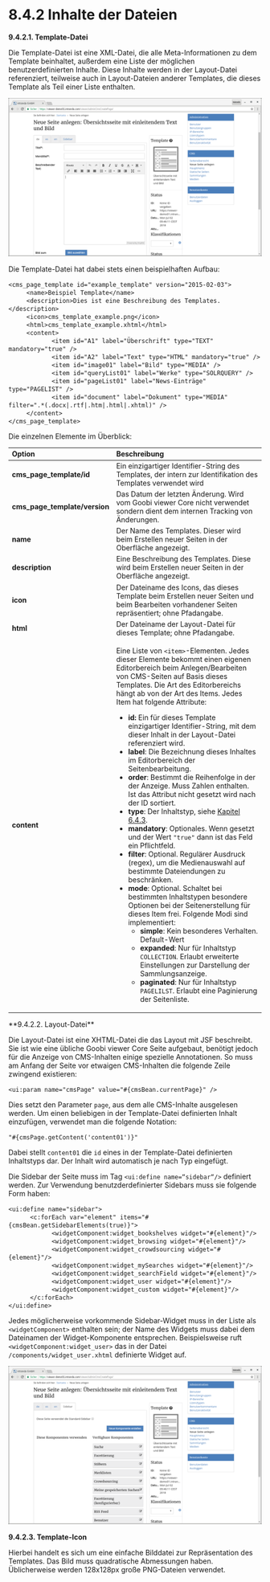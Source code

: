 # 8.4.2 Inhalte der Dateien

**9.4.2.1. Template-Datei**

Die Template-Datei ist eine XML-Datei, die alle Meta-Informationen zu dem Template beinhaltet, außerdem eine Liste der möglichen benutzerdefinierten Inhalte. Diese Inhalte werden in der Layout-Datei referenziert, teilweise auch in Layout-Dateien anderer Templates, die dieses Template als Teil einer Liste enthalten.

![](../../.gitbook/assets/8.4.2.png)

Die Template-Datei hat dabei stets einen beispielhaften Aufbau:  


```markup
<cms_page_template id="example_template" version="2015-02-03">
     <name>Beispiel Template</name>
     <description>Dies ist eine Beschreibung des Templates.</description>
     <icon>cms_template_example.png</icon>
     <html>cms_template_example.xhtml</html>
     <content>
            <item id="A1" label="Überschrift" type="TEXT" mandatory="true" />
            <item id="A2" label="Text" type="HTML" mandatory="true" />
            <item id="image01" label="Bild" type="MEDIA" />
            <item id="queryList01" label="Werke" type="SOLRQUERY" />
            <item id="pageList01" label="News-Einträge" type="PAGELIST" />
            <item id="document" label="Dokument" type="MEDIA" filter=".*(.docx|.rtf|.htm|.html|.xhtml)" />
     </content>
</cms_page_template>
```

Die einzelnen Elemente im Überblick:  


<table>
  <thead>
    <tr>
      <th style="text-align:left">Option</th>
      <th style="text-align:left">Beschreibung</th>
    </tr>
  </thead>
  <tbody>
    <tr>
      <td style="text-align:left"><b>cms_page_template/id</b>
      </td>
      <td style="text-align:left">Ein einzigartiger Identifier-String des Templates, der intern zur Identifikation
        des Templates verwendet wird</td>
    </tr>
    <tr>
      <td style="text-align:left"><b>cms_page_template/version</b> 
      </td>
      <td style="text-align:left">Das Datum der letzten &#xC4;nderung. Wird vom Goobi viewer Core nicht
        verwendet sondern dient dem internen Tracking von &#xC4;nderungen.</td>
    </tr>
    <tr>
      <td style="text-align:left"><b>name </b>
      </td>
      <td style="text-align:left">Der Name des Templates. Dieser wird beim Erstellen neuer Seiten in der
        Oberfl&#xE4;che angezeigt.</td>
    </tr>
    <tr>
      <td style="text-align:left"><b>description</b> 
      </td>
      <td style="text-align:left">Eine Beschreibung des Templates. Diese wird beim Erstellen neuer Seiten
        in der Oberfl&#xE4;che angezeigt.</td>
    </tr>
    <tr>
      <td style="text-align:left"><b>icon</b> 
      </td>
      <td style="text-align:left">Der Dateiname des Icons, das dieses Template beim Erstellen neuer Seiten
        und beim Bearbeiten vorhandener Seiten repr&#xE4;sentiert; ohne Pfadangabe.</td>
    </tr>
    <tr>
      <td style="text-align:left"><b>html</b>
      </td>
      <td style="text-align:left">Der Dateiname der Layout-Datei f&#xFC;r dieses Template; ohne Pfadangabe.</td>
    </tr>
    <tr>
      <td style="text-align:left"><b>content</b>
      </td>
      <td style="text-align:left">
        <p>Eine Liste von <code>&lt;item&gt;</code>-Elementen. Jedes dieser Elemente
          bekommt einen eigenen Editorbereich beim Anlegen/Bearbeiten von CMS-Seiten
          auf Basis dieses Templates. Die Art des Editorbereichs h&#xE4;ngt ab von
          der Art des Items. Jedes Item hat folgende Attribute:</p>
        <ul>
          <li><b>id: </b> Ein f&#xFC;r dieses Template einzigartiger Identifier-String,
            mit dem dieser Inhalt in der Layout-Datei referenziert wird.</li>
          <li><b>label</b>: Die Bezeichnung dieses Inhaltes im Editorbereich der Seitenbearbeitung.</li>
          <li><b>order</b>: Bestimmt die Reihenfolge in der der Anzeige. Muss Zahlen
            enthalten. Ist das Attribut nicht gesetzt wird nach der ID sortiert.</li>
          <li><b>type</b>: Der Inhaltstyp, siehe <a href="8.4.3.md">Kapitel 6.4.3</a>.</li>
          <li><b>mandatory</b>: Optionales. Wenn gesetzt und der Wert <code>&quot;true&quot;</code> dann
            ist das Feld ein Pflichtfeld.</li>
          <li><b>filter</b>: Optional. Regul&#xE4;rer Ausdruck (regex), um die Medienauswahl
            auf bestimmte Dateiendungen zu beschr&#xE4;nken.</li>
          <li><b>mode</b>: Optional. Schaltet bei bestimmten Inhaltstypen besondere
            Optionen bei der Seitenerstellung f&#xFC;r dieses Item frei. Folgende Modi
            sind implementiert:
            <ul>
              <li><b>simple</b>: Kein besonderes Verhalten. Default-Wert</li>
              <li><b>expanded</b>: Nur f&#xFC;r Inhaltstyp <code>COLLECTION</code>. Erlaubt
                erweiterte Einstellungen zur Darstellung der Sammlungsanzeige.</li>
              <li><b>paginated</b>: Nur f&#xFC;r Inhaltstyp <code>PAGELILST</code>. Erlaubt
                eine Paginierung der Seitenliste.</li>
            </ul>
          </li>
        </ul>
      </td>
    </tr>
  </tbody>
</table>**9.4.2.2. Layout-Datei**

Die Layout-Datei ist eine XHTML-Datei die das Layout mit JSF beschreibt. Sie ist wie eine übliche Goobi viewer Core Seite aufgebaut, benötigt jedoch für die Anzeige von CMS-Inhalten einige spezielle Annotationen. So muss am Anfang der Seite vor etwaigen CMS-Inhalten die folgende Zeile zwingend existieren:

```markup
<ui:param name="cmsPage" value="#{cmsBean.currentPage}" />
```

Dies setzt den Parameter `page`, aus dem alle CMS-Inhalte ausgelesen werden. Um einen beliebigen in der Template-Datei definierten Inhalt einzufügen, verwendet man die folgende Notation:

```text
"#{cmsPage.getContent('content01')}"
```

Dabei stellt `content01` die `id` eines in der Template-Datei definierten Inhaltstyps dar. Der Inhalt wird automatisch je nach Typ eingefügt.

Die Sidebar der Seite muss im Tag `<ui:define name=“sidebar“/>` definiert werden. Zur Verwendung benutzderdefinierter Sidebars muss sie folgende Form haben:

```markup
<ui:define name="sidebar">
      <c:forEach var="element" items="#{cmsBean.getSidebarElements(true)}">
            <widgetComponent:widget_bookshelves widget="#{element}"/>
            <widgetComponent:widget_browsing widget="#{element}"/>
            <widgetComponent:widget_crowdsourcing widget="#{element}"/>
            <widgetComponent:widget_mySearches widget="#{element}"/>
            <widgetComponent:widget_searchField widget="#{element}"/>
            <widgetComponent:widget_user widget="#{element}"/>
            <widgetComponent:widget_custom widget="#{element}"/>
      </c:forEach>
</ui:define>
```

Jedes möglicherweise vorkommende Sidebar-Widget muss in der Liste als `<widgetComponent>` enthalten sein; der Name des Widgets muss dabei dem Dateinamen der Widget-Komponente entsprechen. Beispielsweise ruft `<widgetComponent:widget_user>` das in der Datei `/components/widget_user.xhtml` definierte Widget auf.

![](../../.gitbook/assets/8.4.2-1.png)

**9.4.2.3. Template-Icon**

Hierbei handelt es sich um eine einfache Bilddatei zur Repräsentation des Templates. Das Bild muss quadratische Abmessungen haben. Üblicherweise werden 128x128px große PNG-Dateien verwendet.  


